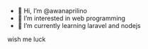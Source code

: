 - 👋 Hi, I’m @awanaprilino
- 👀 I’m interested in web programming
- 🌱 I’m currently learning laravel and nodejs

wish me luck

<!---
awanaprilino/awanaprilino is a ✨ special ✨ repository because its `README.md` (this file) appears on your GitHub profile.
You can click the Preview link to take a look at your changes.
--->
